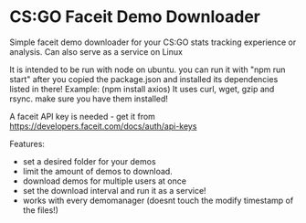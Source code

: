 # CS:GO Faceit Demo Downloader
Simple faceit demo downloader for your CS:GO stats tracking experience or analysis.
Can also serve as a service on Linux

It is intended to be run with node on ubuntu. you can run it with "npm run start" after you copied the package.json and installed its dependencies listed in there!
Example: (npm install axios)
It uses curl, wget, gzip and rsync. make sure you have them installed!

A faceit API key is needed - get it from https://developers.faceit.com/docs/auth/api-keys 

Features:
- set a desired folder for your demos
- limit the amount of demos to download.
- download demos for multiple users at once
- set the download interval and run it as a service!
- works with every demomanager (doesnt touch the modify timestamp of the files!)
